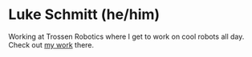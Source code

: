 # Luke Schmitt (he/him)

Working at Trossen Robotics where I get to work on cool robots all day. Check out [my work](https://github.com/lukeschmitt-tr) there.
